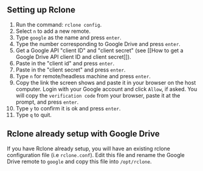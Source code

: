 ## Setting up Rclone

1. Run the command: `rclone config`. 
1. Select `n` to add a new remote. 
1. Type `google` as the name and press `enter`.
1. Type the number corresponding to Google Drive and press `enter`. 
1. Get a Google API "client ID" and "client secret" (see [[How to get a Google Drive API client ID and client secret]]).
1. Paste in the "client id" and press `enter`.
1. Paste in the "client secret" and press `enter`.
1. Type `n` for remote/headless machine and press `enter`.
1. Copy the link the screen shows and paste it in your browser on the host computer. Login with your Google account and click `Allow`, if asked. You will copy the `verification code` from your browser, paste it at the prompt, and press `enter`.
1. Type `y` to confirm it is ok and press `enter`. 
1. Type `q` to quit.


## Rclone already setup with Google Drive
If you have Rclone already setup, you will have an existing rclone configuration file (i.e `rclone.conf`). Edit this file and rename the Google Drive remote to `google` and copy this file into `/opt/rclone`.


